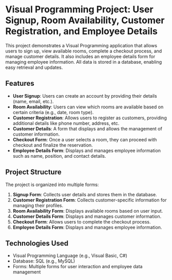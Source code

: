 
# Visual Programming Project: User Signup, Room Availability, Customer Registration, and Employee Details

This project demonstrates a Visual Programming application that allows users to sign up, view available rooms, complete a checkout process, and manage customer details. It also includes an employee details form for managing employee information. All data is stored in a database, enabling easy retrieval and updates.

## Features

- **User Signup**: Users can create an account by providing their details (name, email, etc.).
- **Room Availability**: Users can view which rooms are available based on certain criteria (e.g., date, room type).
- **Customer Registration**: Allows users to register as customers, providing additional details like phone number, address, etc.
- **Customer Details**: A form that displays and allows the management of customer information.
- **Checkout Form**: Once a user selects a room, they can proceed with checkout and finalize the reservation.
- **Employee Details Form**: Displays and manages employee information such as name, position, and contact details.

## Project Structure

The project is organized into multiple forms:

1. **Signup Form**: Collects user details and stores them in the database.
2. **Customer Registration Form**: Collects customer-specific information for managing their profiles.
3. **Room Availability Form**: Displays available rooms based on user input.
4. **Customer Details Form**: Displays and manages customer information.
5. **Checkout Form**: Allows users to complete the checkout process.
6. **Employee Details Form**: Displays and manages employee information.

## Technologies Used

- Visual Programming Language (e.g., Visual Basic, C#)
- Database: SQL (e.g., MySQL)
- Forms: Multiple forms for user interaction and employee data management



